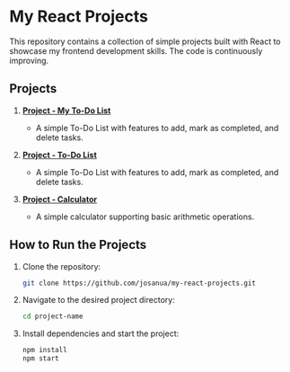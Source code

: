 # My React Projects

This repository contains a collection of simple projects built with React to showcase my frontend development skills. 
The code is continuously improving.

## Projects

1. **[Project - My To-Do List](./project-one/README.md)**
    - A simple To-Do List with features to add, mark as completed, and delete tasks.

2. **[Project - To-Do List](./project-one/README.md)**
    - A simple To-Do List with features to add, mark as completed, and delete tasks.

3. **[Project - Calculator](./project-three/README.md)**
    - A simple calculator supporting basic arithmetic operations.

## How to Run the Projects

1. Clone the repository:
   ```bash
   git clone https://github.com/josanua/my-react-projects.git

2. Navigate to the desired project directory:
    ```bash
    cd project-name

3. Install dependencies and start the project:
   ```bash
   npm install
   npm start

